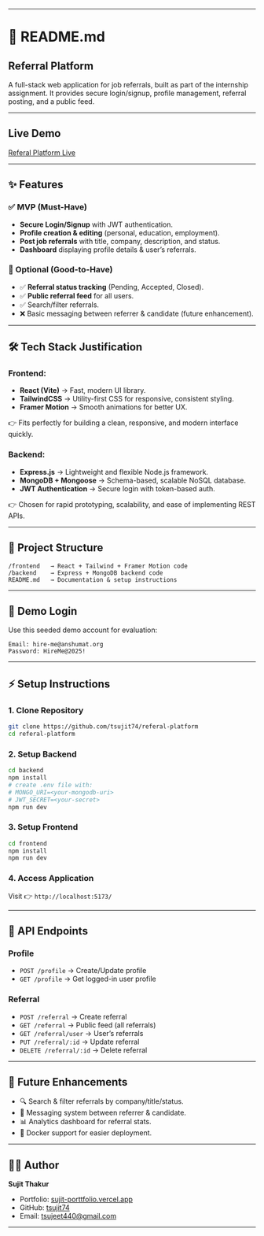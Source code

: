 
---

# 📘 README.md

##  Referral Platform

A full-stack web application for job referrals, built as part of the internship assignment.
It provides secure login/signup, profile management, referral posting, and a public feed.

---

## Live Demo

[Referal Platform Live](https://referal-platform-1.onrender.com/) 

---

## ✨ Features

### ✅ MVP (Must-Have)

* **Secure Login/Signup** with JWT authentication.
* **Profile creation & editing** (personal, education, employment).
* **Post job referrals** with title, company, description, and status.
* **Dashboard** displaying profile details & user’s referrals.

### 🎁 Optional (Good-to-Have)

* ✅ **Referral status tracking** (Pending, Accepted, Closed).
* ✅ **Public referral feed** for all users.
* ✅ Search/filter referrals.
* ❌ Basic messaging between referrer & candidate (future enhancement).

---

## 🛠️ Tech Stack Justification

### **Frontend**:

* **React (Vite)** → Fast, modern UI library.
* **TailwindCSS** → Utility-first CSS for responsive, consistent styling.
* **Framer Motion** → Smooth animations for better UX.

👉 Fits perfectly for building a clean, responsive, and modern interface quickly.

### **Backend**:

* **Express.js** → Lightweight and flexible Node.js framework.
* **MongoDB + Mongoose** → Schema-based, scalable NoSQL database.
* **JWT Authentication** → Secure login with token-based auth.

👉 Chosen for rapid prototyping, scalability, and ease of implementing REST APIs.

---

## 📂 Project Structure

```
/frontend   → React + Tailwind + Framer Motion code
/backend    → Express + MongoDB backend code
README.md   → Documentation & setup instructions
```

---

## 🔑 Demo Login

Use this seeded demo account for evaluation:

```
Email: hire-me@anshumat.org  
Password: HireMe@2025!
```

---

## ⚡ Setup Instructions

### 1. Clone Repository

```bash
git clone https://github.com/tsujit74/referal-platform
cd referal-platform
```

### 2. Setup Backend

```bash
cd backend
npm install
# create .env file with:
# MONGO_URI=<your-mongodb-uri>
# JWT_SECRET=<your-secret>
npm run dev
```

### 3. Setup Frontend

```bash
cd frontend
npm install
npm run dev
```

### 4. Access Application

Visit 👉 `http://localhost:5173/`

---

## 📌 API Endpoints

### Profile

* `POST /profile` → Create/Update profile
* `GET /profile` → Get logged-in user profile

### Referral

* `POST /referral` → Create referral
* `GET /referral` → Public feed (all referrals)
* `GET /referral/user` → User’s referrals
* `PUT /referral/:id` → Update referral
* `DELETE /referral/:id` → Delete referral

---

## 🚀 Future Enhancements

* 🔍 Search & filter referrals by company/title/status.
* 💬 Messaging system between referrer & candidate.
* 📊 Analytics dashboard for referral stats.
* 🐳 Docker support for easier deployment.

---

## 👨‍💻 Author

**Sujit Thakur**

* Portfolio: [sujit-porttfolio.vercel.app](https://sujit-porttfolio.vercel.app/)
* GitHub: [tsujit74](https://github.com/tsujit74)
* Email: [tsujeet440@gmail.com](mailto:tsujeet440@gmail.com)

---

